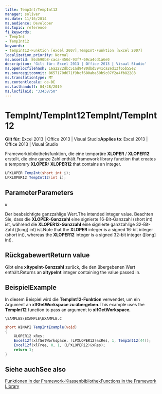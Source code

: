 ```yaml
---
title: TempInt/TempInt12
manager: soliver
ms.date: 11/16/2014
ms.audience: Developer
ms.topic: reference
f1_keywords:
- TempInt
- TempInt12
keywords:
- tempint12-Funktion [excel 2007],TempInt-Funktion [Excel 2007]
localization_priority: Normal
ms.assetid: 86d690b8-caca-450d-93f7-69ca4cd1a6e0
description: 'Gilt für: Excel 2013 | Office 2013 | Visual Studio'
ms.openlocfilehash: 16a2222dbc51ad9480dbd5941ca2ed13f65b55e2
ms.sourcegitcommit: 8657170d071f9bcf680aba50b9c07f2a4fb82283
ms.translationtype: MT
ms.contentlocale: de-DE
ms.lasthandoff: 04/28/2019
ms.locfileid: "33438750"
---
```

# <a name="tempinttempint12"></a><span data-ttu-id="346f2-104">TempInt/TempInt12</span><span class="sxs-lookup"><span data-stu-id="346f2-104">TempInt/TempInt12</span></span>

 <span data-ttu-id="346f2-105">**Gilt für**: Excel 2013 | Office 2013 | Visual Studio</span><span class="sxs-lookup"><span data-stu-id="346f2-105">**Applies to**: Excel 2013 | Office 2013 | Visual Studio</span></span> 
  
<span data-ttu-id="346f2-106">Frameworkbibliotheksfunktion, die eine temporäre **XLOPER** /  **XLOPER12** erstellt, die eine ganze Zahl enthält.</span><span class="sxs-lookup"><span data-stu-id="346f2-106">Framework library function that creates a temporary **XLOPER**/ **XLOPER12** that contains an integer.</span></span> 
  
```cs
LPXLOPER TempInt(short int i);
LPXLOPER12 TempInt12(int i);
```

## <a name="parameters"></a><span data-ttu-id="346f2-107">Parameter</span><span class="sxs-lookup"><span data-stu-id="346f2-107">Parameters</span></span>

 <span data-ttu-id="346f2-108">_i_</span><span class="sxs-lookup"><span data-stu-id="346f2-108">_i_</span></span>
  
<span data-ttu-id="346f2-109">Der beabsichtigte ganzzahlige Wert.</span><span class="sxs-lookup"><span data-stu-id="346f2-109">The intended integer value.</span></span> <span data-ttu-id="346f2-110">Beachten Sie, dass die **XLOPER-Ganzzahl** eine signierte 16-Bit-Ganzzahl (short int) ist, während die **XLOPER12-Ganzzahl** eine signierte ganzzahlige 32-Bit-Zahl ([long] int) ist.</span><span class="sxs-lookup"><span data-stu-id="346f2-110">Note that the **XLOPER** integer is a signed 16-bit integer (short int), whereas the **XLOPER12** integer is a signed 32-bit integer ([long] int).</span></span> 
  
## <a name="return-value"></a><span data-ttu-id="346f2-111">Rückgabewert</span><span class="sxs-lookup"><span data-stu-id="346f2-111">Return value</span></span>

<span data-ttu-id="346f2-112">Gibt eine **xltypeInt-Ganzzahl** zurück, die den übergebenen Wert enthält.</span><span class="sxs-lookup"><span data-stu-id="346f2-112">Returns an **xltypeInt** integer containing the value passed in.</span></span> 
  
## <a name="example"></a><span data-ttu-id="346f2-113">Beispiel</span><span class="sxs-lookup"><span data-stu-id="346f2-113">Example</span></span>

<span data-ttu-id="346f2-114">In diesem Beispiel wird die **TempInt12-Funktion** verwendet, um ein Argument an **xlfGetWorkspace zu übergeben.**</span><span class="sxs-lookup"><span data-stu-id="346f2-114">This example uses the **TempInt12** function to pass an argument to **xlfGetWorkspace**.</span></span>
  
 `\SAMPLES\EXAMPLE\EXAMPLE.C`
  
```cs
short WINAPI TempIntExample(void)
{
    XLOPER12 xRes;
    Excel12f(xlfGetWorkspace, (LPXLOPER12)&xRes, 1, TempInt12(44));
    Excel12f(xlFree, 0, 1, (LPXLOPER12)&xRes);
    return 1;
}
```

## <a name="see-also"></a><span data-ttu-id="346f2-115">Siehe auch</span><span class="sxs-lookup"><span data-stu-id="346f2-115">See also</span></span>



[<span data-ttu-id="346f2-116">Funktionen in der Framework-Klassenbibliothek</span><span class="sxs-lookup"><span data-stu-id="346f2-116">Functions in the Framework Library</span></span>](functions-in-the-framework-library.md)

